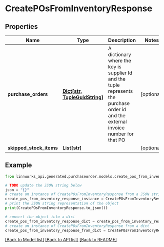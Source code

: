 # CreatePOsFromInventoryResponse


## Properties

Name | Type | Description | Notes
------------ | ------------- | ------------- | -------------
**purchase_orders** | [**Dict[str, TupleGuidString]**](TupleGuidString.md) | A dictionary where the key is supplier Id and the tuple represents the purchase order id and the external invoice number for that PO | [optional] 
**skipped_stock_items** | **List[str]** |  | [optional] 

## Example

```python
from linnworks_api.generated.purchaseorder.models.create_pos_from_inventory_response import CreatePOsFromInventoryResponse

# TODO update the JSON string below
json = "{}"
# create an instance of CreatePOsFromInventoryResponse from a JSON string
create_pos_from_inventory_response_instance = CreatePOsFromInventoryResponse.from_json(json)
# print the JSON string representation of the object
print(CreatePOsFromInventoryResponse.to_json())

# convert the object into a dict
create_pos_from_inventory_response_dict = create_pos_from_inventory_response_instance.to_dict()
# create an instance of CreatePOsFromInventoryResponse from a dict
create_pos_from_inventory_response_from_dict = CreatePOsFromInventoryResponse.from_dict(create_pos_from_inventory_response_dict)
```
[[Back to Model list]](../README.md#documentation-for-models) [[Back to API list]](../README.md#documentation-for-api-endpoints) [[Back to README]](../README.md)


